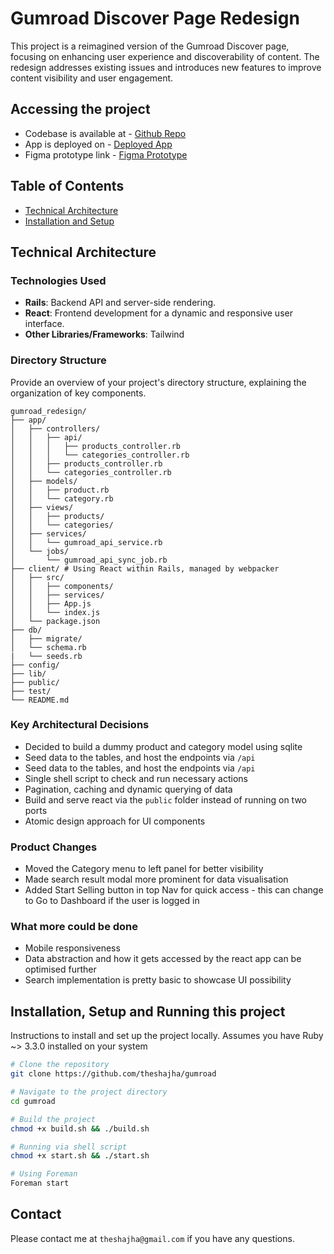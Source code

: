 # Gumroad Discover Page Redesign

This project is a reimagined version of the Gumroad Discover page, focusing on enhancing user experience and discoverability of content. The redesign addresses existing issues and introduces new features to improve content visibility and user engagement.

## Accessing the project
- Codebase is available at - [Github Repo](https://github.com/theshajha/gumroad)
- App is deployed on - [Deployed App](https://gumroad.replit.app)
- Figma prototype link - [Figma Prototype](https://www.figma.com/proto/QzWPLXCR22BIl1QbUwuBO6/Gumroad-Discover?page-id=0%3A1&type=design&node-id=0-3&viewport=1235%2C604%2C0.39&t=odHZJLvMCeU6NJQH-1&scaling=scale-down-width&starting-point-node-id=0%3A3&mode=design)

## Table of Contents
- [Technical Architecture](#technical-architecture)
- [Installation and Setup](#installation-and-setup)

## Technical Architecture

### Technologies Used
- **Rails**: Backend API and server-side rendering.
- **React**: Frontend development for a dynamic and responsive user interface.
- **Other Libraries/Frameworks**: Tailwind

### Directory Structure
Provide an overview of your project's directory structure, explaining the organization of key components.
```
gumroad_redesign/
├── app/
│   ├── controllers/
│   │   ├── api/
│   │   │   ├── products_controller.rb
│   │   │   └── categories_controller.rb
│   │   ├── products_controller.rb
│   │   └── categories_controller.rb
│   ├── models/
│   │   ├── product.rb
│   │   └── category.rb
│   ├── views/
│   │   ├── products/
│   │   └── categories/
│   ├── services/
│   │   └── gumroad_api_service.rb
│   └── jobs/
│       └── gumroad_api_sync_job.rb
├── client/ # Using React within Rails, managed by webpacker
│   ├── src/
│   │   ├── components/
│   │   ├── services/
│   │   ├── App.js
│   │   └── index.js
│   └── package.json
├── db/
│   ├── migrate/
│   └── schema.rb
|   └── seeds.rb
├── config/
├── lib/
├── public/
├── test/
└── README.md
```

### Key Architectural Decisions

- Decided to build a dummy product and category model using sqlite
- Seed data to the tables, and host the endpoints via `/api`
- Seed data to the tables, and host the endpoints via `/api`
- Single shell script to check and run necessary actions
- Pagination, caching and dynamic querying of data
- Build and serve react via the `public` folder instead of running on two ports
- Atomic design approach for UI components

### Product Changes
- Moved the Category menu to left panel for better visibility
- Made search result modal more prominent for data visualisation
- Added Start Selling button in top Nav for quick access - this can change to Go to Dashboard if the user is logged in

### What more could be done
- Mobile responsiveness
- Data abstraction and how it gets accessed by the react app can be optimised further
- Search implementation is pretty basic to showcase UI possibility

## Installation, Setup and Running this project

Instructions to install and set up the project locally. Assumes you have Ruby ~> 3.3.0 installed on your system

```bash
# Clone the repository
git clone https://github.com/theshajha/gumroad

# Navigate to the project directory
cd gumroad

# Build the project
chmod +x build.sh && ./build.sh

# Running via shell script
chmod +x start.sh && ./start.sh

# Using Foreman
Foreman start
```

## Contact

Please contact me at `theshajha@gmail.com` if you have any questions.
